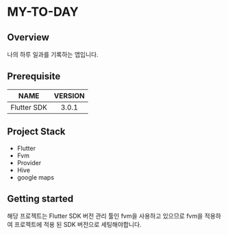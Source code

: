 # MY-TO-DAY

## Overview

나의 하루 일과를 기록하는 앱입니다.




## Prerequisite

|    NAME     | VERSION |
| :---------: | :-----: |
| Flutter SDK |  3.0.1  |



## Project Stack

- Flutter
- Fvm
- Provider
- Hive
- google maps

## Getting started

해당 프로젝트는 Flutter SDK 버전 관리 툴인 fvm을 사용하고 있으므로
fvm을 적용하여 프로젝트에 적용 된 SDK 버전으로 세팅해야합니다.
